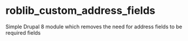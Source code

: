 # roblib_custom_address_fields
Simple Drupal 8 module which removes the need for address fields to be required fields
